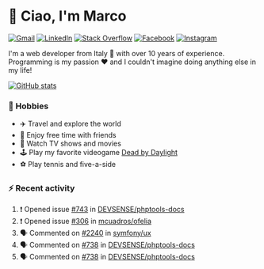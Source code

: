 # 👋 Ciao, I'm Marco

[![Gmail](https://img.shields.io/badge/Gmail-%23BB001B?style=flat-square&logo=gmail&logoColor=white)](mailto:gremo1982@gmail.com)
[![LinkedIn](https://img.shields.io/badge/LinkedIn-%230e76a8?style=flat-square&logo=linkedin)](https://www.linkedin.com/in/marco-polichetti)
[![Stack Overflow](https://img.shields.io/stackexchange/stackoverflow/r/220180?style=flat&logo=stackoverflow&label=Stack%20Overflow&color=%23F47F24)](https://stackoverflow.com/users/220180)
[![Facebook](https://img.shields.io/badge/-Facebook-%234267B2?style=flat-square&logo=facebook&logoColor=white)](https://www.facebook.com/marco.poliketti)
[![Instagram](https://img.shields.io/badge/-Instagram-%23C13584?style=flat-square&logo=instagram&logoColor=white)](https://www.instagram.com/marco.gremo)

I'm a web developer from Italy 🍕 with over 10 years of experience. Programming is my passion ❤️ and I couldn't imagine doing anything else in my life!

[![GitHub stats](https://github-readme-stats.vercel.app/api?username=gremo&show_icons=true&rank_icon=github&theme=transparent)](https://github.com/anuraghazra/github-readme-stats)

### 📅 Hobbies

- ✈️ Travel and explore the world
- 🍻 Enjoy free time with friends
- 🎥 Watch TV shows and movies
- 🕹️ Play my favorite videogame [Dead by Daylight](https://deadbydaylight.com)
- ⚽ Play tennis and five-a-side

### ⚡ Recent activity

<!--START_SECTION:activity-->
1. ❗ Opened issue [#743](https://github.com/DEVSENSE/phptools-docs/issues/743) in [DEVSENSE/phptools-docs](https://github.com/DEVSENSE/phptools-docs)
2. ❗ Opened issue [#306](https://github.com/mcuadros/ofelia/issues/306) in [mcuadros/ofelia](https://github.com/mcuadros/ofelia)
3. 🗣 Commented on [#2240](https://github.com/symfony/ux/issues/2240#issuecomment-2541032583) in [symfony/ux](https://github.com/symfony/ux)
4. 🗣 Commented on [#738](https://github.com/DEVSENSE/phptools-docs/issues/738#issuecomment-2537110213) in [DEVSENSE/phptools-docs](https://github.com/DEVSENSE/phptools-docs)
5. 🗣 Commented on [#738](https://github.com/DEVSENSE/phptools-docs/issues/738#issuecomment-2537045480) in [DEVSENSE/phptools-docs](https://github.com/DEVSENSE/phptools-docs)
<!--END_SECTION:activity-->
